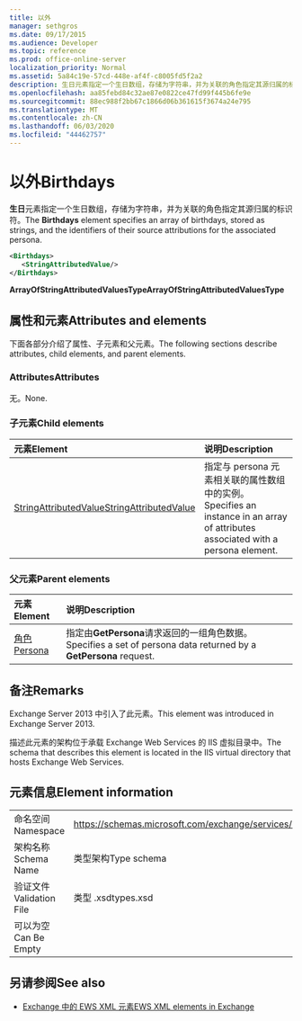 ```yaml
---
title: 以外
manager: sethgros
ms.date: 09/17/2015
ms.audience: Developer
ms.topic: reference
ms.prod: office-online-server
localization_priority: Normal
ms.assetid: 5a84c19e-57cd-448e-af4f-c8005fd5f2a2
description: 生日元素指定一个生日数组，存储为字符串，并为关联的角色指定其源归属的标识符。
ms.openlocfilehash: aa85febd84c32ae87e0822ce47fd99f445b6fe9e
ms.sourcegitcommit: 88ec988f2bb67c1866d06b361615f3674a24e795
ms.translationtype: MT
ms.contentlocale: zh-CN
ms.lasthandoff: 06/03/2020
ms.locfileid: "44462757"
---
```

# <a name="birthdays"></a><span data-ttu-id="905c6-103">以外</span><span class="sxs-lookup"><span data-stu-id="905c6-103">Birthdays</span></span>

<span data-ttu-id="905c6-104">**生日**元素指定一个生日数组，存储为字符串，并为关联的角色指定其源归属的标识符。</span><span class="sxs-lookup"><span data-stu-id="905c6-104">The **Birthdays** element specifies an array of birthdays, stored as strings, and the identifiers of their source attributions for the associated persona.</span></span> 
  
```XML
<Birthdays>
   <StringAttributedValue/>
</Birthdays>
```

 <span data-ttu-id="905c6-105">**ArrayOfStringAttributedValuesType**</span><span class="sxs-lookup"><span data-stu-id="905c6-105">**ArrayOfStringAttributedValuesType**</span></span>
## <a name="attributes-and-elements"></a><span data-ttu-id="905c6-106">属性和元素</span><span class="sxs-lookup"><span data-stu-id="905c6-106">Attributes and elements</span></span>

<span data-ttu-id="905c6-107">下面各部分介绍了属性、子元素和父元素。</span><span class="sxs-lookup"><span data-stu-id="905c6-107">The following sections describe attributes, child elements, and parent elements.</span></span>
  
### <a name="attributes"></a><span data-ttu-id="905c6-108">Attributes</span><span class="sxs-lookup"><span data-stu-id="905c6-108">Attributes</span></span>

<span data-ttu-id="905c6-109">无。</span><span class="sxs-lookup"><span data-stu-id="905c6-109">None.</span></span>
  
### <a name="child-elements"></a><span data-ttu-id="905c6-110">子元素</span><span class="sxs-lookup"><span data-stu-id="905c6-110">Child elements</span></span>

|<span data-ttu-id="905c6-111">**元素**</span><span class="sxs-lookup"><span data-stu-id="905c6-111">**Element**</span></span>|<span data-ttu-id="905c6-112">**说明**</span><span class="sxs-lookup"><span data-stu-id="905c6-112">**Description**</span></span>|
|:-----|:-----|
|[<span data-ttu-id="905c6-113">StringAttributedValue</span><span class="sxs-lookup"><span data-stu-id="905c6-113">StringAttributedValue</span></span>](stringattributedvalue.md) <br/> |<span data-ttu-id="905c6-114">指定与 persona 元素相关联的属性数组中的实例。</span><span class="sxs-lookup"><span data-stu-id="905c6-114">Specifies an instance in an array of attributes associated with a persona element.</span></span>  <br/> |
   
### <a name="parent-elements"></a><span data-ttu-id="905c6-115">父元素</span><span class="sxs-lookup"><span data-stu-id="905c6-115">Parent elements</span></span>

|<span data-ttu-id="905c6-116">**元素**</span><span class="sxs-lookup"><span data-stu-id="905c6-116">**Element**</span></span>|<span data-ttu-id="905c6-117">**说明**</span><span class="sxs-lookup"><span data-stu-id="905c6-117">**Description**</span></span>|
|:-----|:-----|
|[<span data-ttu-id="905c6-118">角色</span><span class="sxs-lookup"><span data-stu-id="905c6-118">Persona</span></span>](persona.md) <br/> |<span data-ttu-id="905c6-119">指定由**GetPersona**请求返回的一组角色数据。</span><span class="sxs-lookup"><span data-stu-id="905c6-119">Specifies a set of persona data returned by a **GetPersona** request.</span></span>  <br/> |
   
## <a name="remarks"></a><span data-ttu-id="905c6-120">备注</span><span class="sxs-lookup"><span data-stu-id="905c6-120">Remarks</span></span>

<span data-ttu-id="905c6-121">Exchange Server 2013 中引入了此元素。</span><span class="sxs-lookup"><span data-stu-id="905c6-121">This element was introduced in Exchange Server 2013.</span></span>
  
<span data-ttu-id="905c6-122">描述此元素的架构位于承载 Exchange Web Services 的 IIS 虚拟目录中。</span><span class="sxs-lookup"><span data-stu-id="905c6-122">The schema that describes this element is located in the IIS virtual directory that hosts Exchange Web Services.</span></span>
  
## <a name="element-information"></a><span data-ttu-id="905c6-123">元素信息</span><span class="sxs-lookup"><span data-stu-id="905c6-123">Element information</span></span>

|||
|:-----|:-----|
|<span data-ttu-id="905c6-124">命名空间</span><span class="sxs-lookup"><span data-stu-id="905c6-124">Namespace</span></span>  <br/> |https://schemas.microsoft.com/exchange/services/2006/types  <br/> |
|<span data-ttu-id="905c6-125">架构名称</span><span class="sxs-lookup"><span data-stu-id="905c6-125">Schema Name</span></span>  <br/> |<span data-ttu-id="905c6-126">类型架构</span><span class="sxs-lookup"><span data-stu-id="905c6-126">Type schema</span></span>  <br/> |
|<span data-ttu-id="905c6-127">验证文件</span><span class="sxs-lookup"><span data-stu-id="905c6-127">Validation File</span></span>  <br/> |<span data-ttu-id="905c6-128">类型 .xsd</span><span class="sxs-lookup"><span data-stu-id="905c6-128">types.xsd</span></span>  <br/> |
|<span data-ttu-id="905c6-129">可以为空</span><span class="sxs-lookup"><span data-stu-id="905c6-129">Can Be Empty</span></span>  <br/> ||
   
## <a name="see-also"></a><span data-ttu-id="905c6-130">另请参阅</span><span class="sxs-lookup"><span data-stu-id="905c6-130">See also</span></span>



- [<span data-ttu-id="905c6-131">Exchange 中的 EWS XML 元素</span><span class="sxs-lookup"><span data-stu-id="905c6-131">EWS XML elements in Exchange</span></span>](ews-xml-elements-in-exchange.md)

